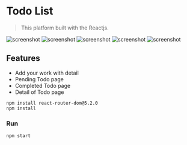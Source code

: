 # Todo List

> This platform built with the Reactjs.

![screenshot](/photos/Home.png)
![screenshot](\photos\addNew.png)
![screenshot](\photos\Pending.png)
![screenshot](\photos\Completed.png)
![screenshot](\photos\detailTodo.png)

## Features

- Add your work with detail
- Pending Todo page
- Completed Todo page
- Detail of Todo page

```
npm install react-router-dom@5.2.0
npm install

```

### Run

```
npm start
```
